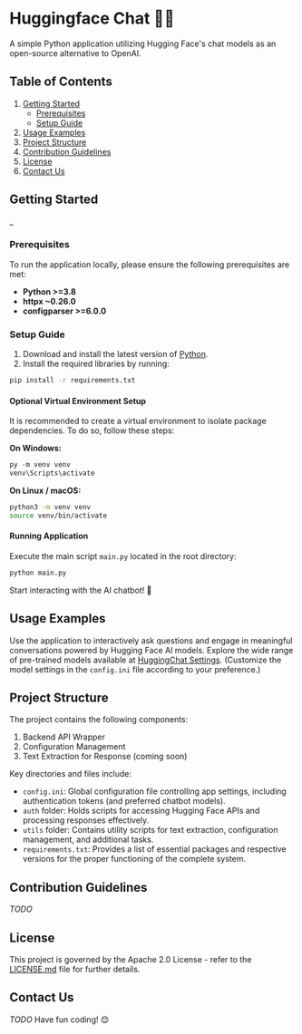 <!--
 Copyright 2024 EvickaStudio

 Licensed under the Apache License, Version 2.0 (the "License");
 you may not use this file except in compliance with the License.
 You may obtain a copy of the License at

     http://www.apache.org/licenses/LICENSE-2.0

 Unless required by applicable law or agreed to in writing, software
 distributed under the License is distributed on an "AS IS" BASIS,
 WITHOUT WARRANTIES OR CONDITIONS OF ANY KIND, either express or implied.
 See the License for the specific language governing permissions and
 limitations under the License.
-->

# Huggingface Chat 🤗🚀

A simple Python application utilizing Hugging Face's chat models as an open-source alternative to OpenAI.

## Table of Contents

1. [Getting Started](#getting-started)
   - [Prerequisites](#prerequisites)
   - [Setup Guide](#setup-guide)
2. [Usage Examples](#usage-examples)
3. [Project Structure](#project-structure)
4. [Contribution Guidelines](#contribution-guidelines)
5. [License](#license)
6. [Contact Us](#contact-us)

## Getting Started <a name="getting-started"></a>

\_

### Prerequisites <a name="prerequisites"></a>

To run the application locally, please ensure the following prerequisites are met:

- **Python >=3.8**
- **httpx ~0.26.0**
- **configparser >=6.0.0**

### Setup Guide <a name="setup-guide"></a>

1. Download and install the latest version of [Python](https://www.python.org/downloads/).
2. Install the required libraries by running:

```bash
pip install -r requirements.txt
```

#### Optional Virtual Environment Setup

It is recommended to create a virtual environment to isolate package dependencies. To do so, follow these steps:

**On Windows:**

```powershell
py -m venv venv
venv\Scripts\activate
```

**On Linux / macOS:**

```bash
python3 -m venv venv
source venv/bin/activate
```

#### Running Application

Execute the main script `main.py` located in the root directory:

```bash
python main.py
```

Start interacting with the AI chatbot! 🎉

## Usage Examples <a name="usage-examples"></a>

Use the application to interactively ask questions and engage in meaningful conversations powered by Hugging Face AI models. Explore the wide range of pre-trained models available at [HuggingChat Settings](https://huggingface.co/chat/settings). (Customize the model settings in the `config.ini` file according to your preference.)

## Project Structure <a name="project-structure"></a>

The project contains the following components:

1. Backend API Wrapper
2. Configuration Management
3. Text Extraction for Response (coming soon)

Key directories and files include:

- `config.ini`: Global configuration file controlling app settings, including authentication tokens (and preferred chatbot models).
- `auth` folder: Holds scripts for accessing Hugging Face APIs and processing responses effectively.
- `utils` folder: Contains utility scripts for text extraction, configuration management, and additional tasks.
- `requirements.txt`: Provides a list of essential packages and respective versions for the proper functioning of the complete system.

## Contribution Guidelines <a name="contribution-guidelines"></a>

<!-- We appreciate contributions from everyone. Before submitting pull requests, please review our contribution guidelines, which we will provide shortly. -->

_TODO_

## License <a name="license"></a>

This project is governed by the Apache 2.0 License - refer to the [LICENSE.md](LICENSE.md) file for further details.

## Contact Us <a name="contact-us"></a>

_TODO_
Have fun coding! 😊
